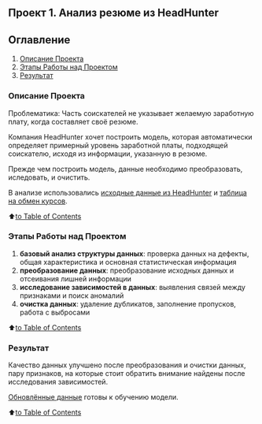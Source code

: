 ## **Проект 1. Анализ резюме из HeadHunter**

## Оглавление
1. [Описание Проекта](README.md#описание-проекта)
2. [Этапы Работы над Проектом](README.md#этапы-работы-над-проектом)
3. [Результат](README.md#результат)


### Описание Проекта

Проблематика:
Часть соискателей не указывает желаемую заработную плату, когда составляет своё резюме.

Компания HeadHunter хочет построить модель, которая автоматически определяет примерный уровень заработной платы, подходящей соискателю, исходя из информации, указанную в резюме.

Прежде чем построить модель, данные необходимо преобразовать, иследовать, и очистить.

В анализе использовались [исходные данные из HeadHunter](https://drive.google.com/file/d/101we2VPADzZSLPFfScjqbfdSZW0P8M9B/view?usp=sharing
) и [таблица на обмен курсов](https://drive.google.com/file/d/1bGisz8V7E7CRJyQI11003TGCzl9mTjVC/view?usp=sharing).


:arrow_up:[to Table of Contents](README.md#оглавление)


### Этапы Работы над Проектом
1. **базовый анализ структуры данных**: проверка данных на дефекты, общая характеристика и основная статистическая информация
2. **преобразование данных**: преобразование исходных данных и отсеивания лишней информации
3. **исследование зависимостей в данных**: выявления связей между признаками и поиск аномалий
4. **очистка данных**: удаление дубликатов, заполнение пропусков, работа с выбросами


:arrow_up:[to Table of Contents](README.md#оглавление)


### Результат
Качество данных улучшено после преобразования и очистки данных, пару признаков, на которые стоит обратить внимание найдены после исследования зависимостей.

[Обновлённые данные](https://github.com/tori938/PROJECT-1/blob/main/Project-1%20-%20Notebook.ipynb) готовы к обучению модели.


:arrow_up:[to Table of Contents](README.md#оглавление)
